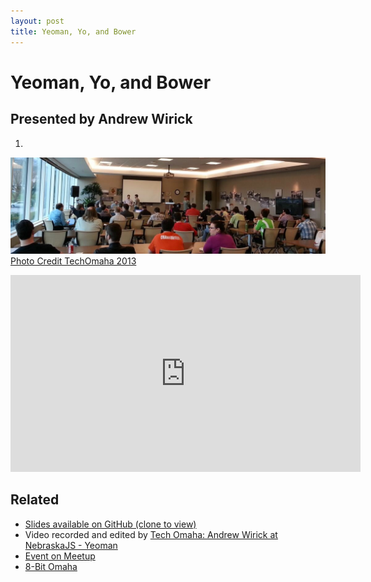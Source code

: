 ```yaml
---
layout: post
title: Yeoman, Yo, and Bower
---
```


# Yeoman, Yo, and Bower

## Presented by Andrew Wirick

<ol class="presenters">
  <li class="awirick">
    <a href="https://github.com/awirick/">
      <img src="https://secure.gravatar.com/avatar/c88f878b659d5b406c240361bba0ae5a?d=https://a248.e.akamai.net/assets.github.com%2Fimages%2Fgravatars%2Fgravatar-user-420.png" alt="">
      <span class="name"></span>
    </a>
    <a href="https://github.com/awirick/"><i class="foundicon-github"></i></a>
    <a href="https://twitter.com/amwirick/"><i class="foundicon-twitter"></i></a>

  </li>
</ol>

![NebraskaJS at Blue Cross Blue Shield](/img/talks/grunt.jpg)
[Photo Credit TechOmaha 2013](https://twitter.com/techomaha/status/331916121324261377)

<div class="fluid-width-video-wrapper"><iframe width="560" height="315" src="http://www.youtube.com/embed/TUk19YoP-oI" frameborder="0" allowfullscreen></iframe></div>

## Related

* [Slides available on GitHub (clone to view)](https://github.com/goodtwin/yeomanpres)
* Video recorded and edited by [Tech Omaha: Andrew Wirick at NebraskaJS - Yeoman](http://techomaha.com/2013/05/andrew-wirick-yeoman/)
* [Event on Meetup](http://www.meetup.com/nebraskajs/events/97824442/)
* [8-Bit Omaha](https://github.com/goodtwin/8bit)